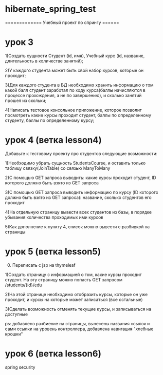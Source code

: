 # hibernate_spring_test

=============  Учебный проект по спрингу  ======

урок 3
=========

1)Создать сущности Студент (id, имя), Учебный курс (id, название, длительность в количестве занятий);

2)У каждого студента может быть свой набор курсов, которые он проходит;

3)Для каждого студента в БД необходимо хранить информацию о том какой балл студент заработал по ходу курса(баллы начисляются в процессе прохождения, а не по завершению), и сколько занятий прошел из скольки;

4)Написать тестовое консольное приложение, которое позволит посмотреть какие курсы проходит студент, баллы по определенному студенту, баллы по определенному курсу;

урок 4 (ветка lesson4)
======================

Добавьте к тестовому проекту про студентов следующие возможности:

1)Необходимо убрать сущность StudentsCourse, и оставить только таблицу связку(JoinTable) со связью ManyToMany

2)С помощью GET запроса выводить: какие курсы проходит студент, ID которого должно быть взято из GET запроса

3)С помощью GET запроса выводить информацию по курсу (ID которого должно быть взято из GET запроса): название, сколько студентов его проходит

4)На отдельную страницу вывести всех студентов из базы, в порядке убывания количества проходимых ими курсов

5)Как дополнение к пункту 4, список можно вывести с разбивкой на страницы

урок 5 (ветка lesson5)
======================


0) Переписать с jsp на thymeleaf

1)Создать страницу с информацией о том, какие курсы проходит студент. На эту страницу можно попасть GET запросом /students/{id}/edu

2)На этой странице необходимо отобразить курсы, которые он уже проходит, и курсы на которые может записаться (все остальные)

3)Сделать возможность отменять текущие курсы, и записываться на доступные

ps: добавлено разбиение на страницы, вынесены названия ссылок и сами ссылки на уровень контроллера, добавлена навигация "хлебные крошки"

урок 6  (ветка lesson6)
========================

spring security
